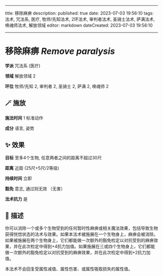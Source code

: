 
---
title: 移除麻痹
description: 
published: true
date: 2023-07-03 19:56:10
tags: 法术, 咒法系, 医疗, 牧师/先知法术, 2环法术, 审判者法术, 圣骑士法术, 萨满法术, 唤魂师法术, 解放领域
editor: markdown
dateCreated: 2023-07-03 19:56:10

---

# **移除麻痹** *Remove paralysis*

**学派** 咒法系 (医疗) 

**领域** 解放领域 2

**环位** 牧师/先知 2, 审判者 2, 圣骑士 2, 萨满 2, 唤魂师 2

## 🪄 施放

**施法时间** 1 标准动作

**成分** 语言, 姿势

## ✨ 效果 

**目标** 至多4个生物, 任意两者之间的距离不超过30尺 

**距离** 近距 (25尺+5尺/2等级)  

**持续时间** 立即 

**豁免** 意志, 通过则无效 （无害）

**法术抗力** 是

## 📖 描述

你可以消除一个或多个生物受到的任何暂时性麻痹或相关魔法效果，包括导致生物获得恍惚状态的法术与效果。如果本法术被施展在一个生物身上，麻痹会被消除。如果被施展在两个生物身上，它们都能做一次额外的豁免检定以对抗受到的麻痹效果，并在此次检定中得到+4抗力加值。如果施展在三或四个生物身上，它们都能做一次额外的豁免检定以对抗受到的麻痹效果，并在此次检定中得到+2抗力加值。

本法术不会回复受属性减值、属性伤害、或属性吸取损失的属性值。
    
